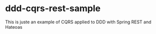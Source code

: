 ddd-cqrs-rest-sample
====================

This is juste an example of CQRS applied to DDD with Spring REST and Hateoas
